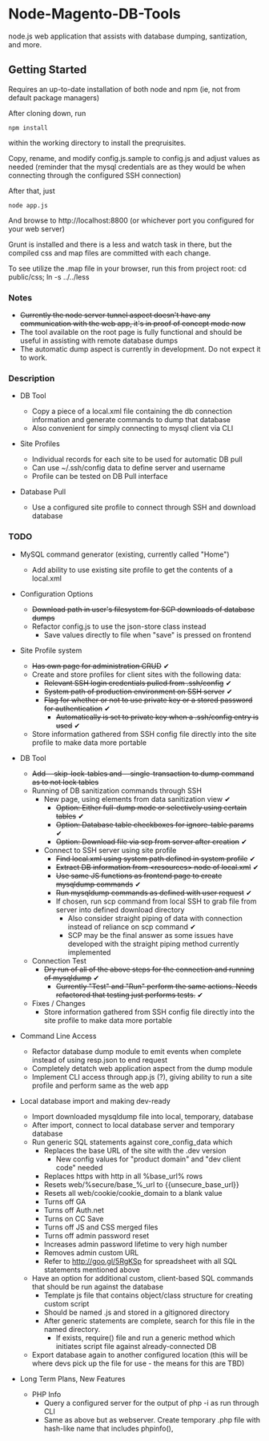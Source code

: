 Node-Magento-DB-Tools
=====================

node.js web application that assists with database dumping, santization, and more.


Getting Started
---------------

Requires an up-to-date installation of both node and npm (ie, not from default package managers)

After cloning down, run 
    
    npm install
    
within the working directory to install the preqruisites.

Copy, rename, and modify config.js.sample to config.js and adjust values as needed (reminder that the mysql credentials are as they would be when connecting through the configured SSH connection)

After that, just

    node app.js
    
And browse to http://localhost:8800 (or whichever port you configured for your web server)

Grunt is installed and there is a less and watch task in there, but the compiled css and map files are committed with each change.

To see utilize the .map file in your browser, run this from project root: cd public/css; ln -s ../../less


### Notes
* ~~Currently the node server tunnel aspect doesn't have any communication with the web app, it's in proof of concept mode now~~
* The tool available on the root page is fully functional and should be useful in assisting with remote database dumps
* The automatic dump aspect is currently in development. Do not expect it to work.


### Description
* DB Tool
    * Copy a piece of a local.xml file containing the db connection information and generate commands to dump that database
    * Also convenient for simply connecting to mysql client via CLI

* Site Profiles
    * Individual records for each site to be used for automatic DB pull
    * Can use ~/.ssh/config data to define server and username
    * Profile can be tested on DB Pull interface

* Database Pull
    * Use a configured site profile to connect through SSH and download database


### TODO
* MySQL command generator (existing, currently called "Home")
    * Add ability to use existing site profile to get the contents of a local.xml

* Configuration Options
    * ~~Download path in user's filesystem for SCP downloads of database dumps~~
    * Refactor config.js to use the json-store class instead
        * Save values directly to file when "save" is pressed on frontend

* Site Profile system
    * ~~Has own page for administration CRUD~~ ✔
    * Create and store profiles for client sites with the following data:
        * ~~Relevant SSH login credentials pulled from .ssh/config~~ ✔
        * ~~System path of production environment on SSH server~~ ✔
        * ~~Flag for whether or not to use private key or a stored password for authentication~~ ✔
            * ~~Automatically is set to private key when a .ssh/config entry is used~~ ✔
    * Store information gathered from SSH config file directly into the site profile to make data more portable
        
* DB Tool
    * ~~Add --skip-lock-tables and --single-transaction to dump command as to not lock tables~~
    * Running of DB sanitization commands through SSH
        * New page, using elements from data sanitization view ✔
            * ~~Option: Either full-dump mode or selectively using certain tables~~ ✔
            * ~~Option: Database table checkboxes for ignore-table params~~ ✔
            * ~~Option: Download file via scp from server after creation~~ ✔
        * Connect to SSH server using site profile
            * ~~Find local.xml using system path defined in system profile~~ ✔
            * ~~Extract DB information from &lt;resources> node of local.xml~~ ✔
            * ~~Use same JS functions as frontend page to create mysqldump commands~~ ✔
            * ~~Run mysqldump commands as defined with user request~~ ✔
            * If chosen, run scp command from local SSH to grab file from server into defined download directory
                * Also consider straight piping of data with connection instead of reliance on scp command ✔
                * SCP may be the final answer as some issues have developed with the straight piping method currently implemented
    * Connection Test
        * ~~Dry run of all of the above steps for the connection and running of mysqldump~~ ✔
            * ~~Currently "Test" and "Run" perform the same actions. Needs refactored that testing just performs tests.~~ ✔
    * Fixes / Changes
        * Store information gathered from SSH config file directly into the site profile to make data more portable

* Command Line Access
    * Refactor database dump module to emit events when complete instead of using resp.json to end request
    * Completely detatch web application aspect from the dump module
    * Implement CLI access through app.js (?), giving ability to run a site profile and perform same as the web app

* Local database import and making dev-ready
    * Import downloaded mysqldump file into local, temporary, database
    * After import, connect to local database server and temporary database
    * Run generic SQL statements against core_config_data which
        * Replaces the base URL of the site with the .dev version
            * New config values for "product domain" and "dev client code" needed
        * Replaces https with http in all %base_url% rows
        * Resets web/%secure/base_%_url to {{unsecure_base_url}}
        * Resets all web/cookie/cookie_domain to a blank value
        * Turns off GA
        * Turns off Auth.net
        * Turns on CC Save
        * Turns off JS and CSS merged files
        * Turns off admin password reset
        * Increases admin password lifetime to very high number
        * Removes admin custom URL
        * Refer to http://goo.gl/5RgKSp for spreadsheet with all SQL statements mentioned above
    * Have an option for additional custom, client-based SQL commands that should be run against the database
        * Template js file that contains object/class structure for creating custom script
        * Should be named <clientcode>.js and stored in a gitignored directory
        * After generic statements are complete, search for this file in the named directory.
            * If exists, require() file and run a generic method which initiates script file against already-connected DB
    * Export database again to another configured location (this will be where devs pick up the file for use - the means for this are TBD)

* Long Term Plans, New Features
    * PHP Info
        * Query a configured server for the output of php -i as run through CLI
        * Same as above but as webserver. Create temporary .php file with hash-like name that includes phpinfo(),


